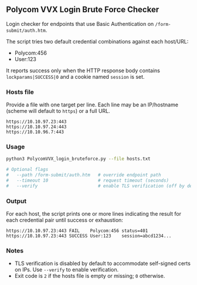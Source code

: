 ## Polycom VVX Login Brute Force Checker

Login checker for endpoints that use Basic Authentication on `/form-submit/auth.htm`.

The script tries two default credential combinations against each host/URL:
- Polycom:456
- User:123

It reports success only when the HTTP response body contains `lockparams|SUCCESS|0` and a cookie named `session` is set.

### Hosts file
Provide a file with one target per line. Each line may be an IP/hostname (scheme will default to `https`) or a full URL.

```text
https://10.10.97.23:443
https://10.10.97.24:443
https://10.10.96.7:443
```

### Usage

```bash
python3 PolycomVVX_login_bruteforce.py --file hosts.txt

# Optional flags
#   --path /form-submit/auth.htm   # override endpoint path
#   --timeout 10                   # request timeout (seconds)
#   --verify                       # enable TLS verification (off by default)
```

### Output
For each host, the script prints one or more lines indicating the result for each credential pair until success or exhaustion:

```text
https://10.10.97.23:443	FAIL	Polycom:456	status=401
https://10.10.97.23:443	SUCCESS	User:123	session=abcd1234...
```

### Notes
- TLS verification is disabled by default to accommodate self-signed certs on IPs. Use `--verify` to enable verification.
- Exit code is `2` if the hosts file is empty or missing; `0` otherwise.
